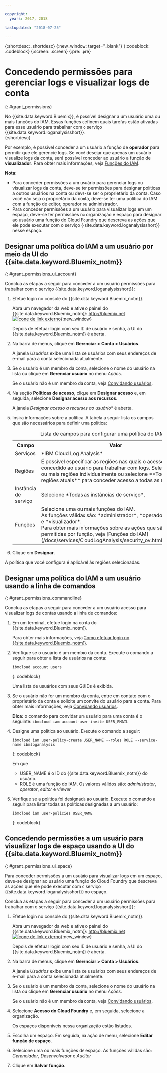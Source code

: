 ```yaml
---

copyright:
  years: 2017, 2018

lastupdated: "2018-07-25"

---
```


{:shortdesc: .shortdesc}
{:new_window: target="_blank"}
{:codeblock: .codeblock}
{:screen: .screen}
{:pre: .pre}


# Concedendo permissões para gerenciar logs e visualizar logs de conta
{: #grant_permissions}

No {{site.data.keyword.Bluemix}}, é possível designar a um usuário uma ou mais funções do IAM. Essas funções definem quais tarefas estão ativadas para esse usuário para trabalhar com o serviço {{site.data.keyword.loganalysisshort}}.  
{:shortdesc}

Por exemplo, é possível conceder a um usuário a função de **operador** para permitir que ele gerencie logs. Se você desejar que apenas um usuário visualize logs da conta, será possível conceder ao usuário a função de **visualizador**. Para obter mais informações, veja [Funções do IAM](/docs/services/CloudLogAnalysis/security_ov.html#iam_roles).

**Nota:** 

* Para conceder permissões a um usuário para gerenciar logs ou visualizar logs da conta, deve-se ter permissões para designar políticas a outros usuários na conta ou deve-se ser o proprietário da conta. Caso você não seja o proprietário da conta, deve-se ter uma política do IAM com a função de editor, operador ou administrador.
* Para conceder permissões a um usuário para visualizar logs em um espaço, deve-se ter permissões na organização e espaço para designar ao usuário uma função do Cloud Foundry que descreva as ações que ele pode executar com o serviço {{site.data.keyword.loganalysisshort}} nesse espaço. 

## Designar uma política do IAM a um usuário por meio da UI do {{site.data.keyword.Bluemix_notm}}
{: #grant_permissions_ui_account}

Conclua as etapas a seguir para conceder a um usuário permissões para trabalhar com o serviço {{site.data.keyword.loganalysisshort}}:

1. Efetue login no console do {{site.data.keyword.Bluemix_notm}}.

    Abra um navegador da web e ative o painel do {{site.data.keyword.Bluemix_notm}}: [http://bluemix.net ![Ícone de link externo](../../../icons/launch-glyph.svg "Ícone de link externo")](http://bluemix.net){:new_window}
	
	Depois de efetuar login com seu ID de usuário e senha, a UI do {{site.data.keyword.Bluemix_notm}} é aberta.

2. Na barra de menus, clique em **Gerenciar > Conta > Usuários**. 

    A janela *Usuários* exibe uma lista de usuários com seus endereços de e-mail para a conta selecionada atualmente.
	
3. Se o usuário é um membro da conta, selecione o nome do usuário na lista ou clique em **Gerenciar usuário** no menu *Ações*.

    Se o usuário não é um membro da conta, veja [Convidando usuários](/docs/iam/iamuserinv.html#iamuserinv).

4. Na seção **Políticas de acesso**, clique em **Designar acesso** e, em seguida, selecione **Designar acesso aos recursos**.

    A janela *Designar acesso a recursos ao usuário** é aberta.

5. Insira informações sobre a política. A tabela a seguir lista os campos que são necessários para definir uma política: 

    <table>
	  <caption>Lista de campos para configurar uma política do IAM.</caption>
	  <tr>
	    <th>Campo</th>
		<th>Valor</th>
	  </tr>
	  <tr>
	    <td>Serviços</td>
		<td>*IBM Cloud Log Analysis*</td>
	  </tr>	  
	  <tr>
	    <td>Regiões</td>
		<td>É possível especificar as regiões nas quais o acesso será concedido ao usuário para trabalhar com logs. Selecione uma ou mais regiões individualmente ou selecione **Todas as regiões atuais** para conceder acesso a todas as regiões.</td>
	  </tr>
	  <tr>
	    <td>Instância de serviço</td>
		<td>Selecione *Todas as instâncias de serviço*.</td>
	  </tr>
	  <tr>
	    <td>Funções</td>
		<td>Selecione uma ou mais funções do IAM. <br>As funções válidas são: *administrador*, *operador*, *editor* e *visualizador*. <br>Para obter mais informações sobre as ações que são permitidas por função, veja [Funções do IAM](/docs/services/CloudLogAnalysis/security_ov.html#iam_roles).
		</td>
	  </tr>
     </table>
	
6. Clique em **Designar**.
	
A política que você configura é aplicável às regiões selecionadas. 


## Designar uma política do IAM a um usuário usando a linha de comandos
{: #grant_permissions_commandline}

Conclua as etapas a seguir para conceder a um usuário acesso para visualizar logs de contas usando a linha de comandos:

1. Em um terminal, efetue login na conta do {{site.data.keyword.Bluemix_notm}}. 

    Para obter mais informações, veja [Como efetuar login no {{site.data.keyword.Bluemix_notm}}](/docs/services/CloudLogAnalysis/qa/cli_qa.html#login).

2. Verifique se o usuário é um membro da conta. Execute o comando a seguir para obter a lista de usuários na conta:

    ```
	ibmcloud account users
	```
    {: codeblock}	

	Uma lista de usuários com seus GUIDs é exibida.

3. Se o usuário não for um membro da conta, entre em contato com o proprietário da conta e solicite um convite do usuário para a conta. Para obter mais informações, veja [Convidando usuários](/docs/iam/iamuserinv.html#iamuserinv).

    **Dica:** o comando para convidar um usuário para uma conta é o seguinte: `ibmcloud iam account-user-invite USER_EMAIL`
		
4. Designe uma política ao usuário. Execute o comando a seguir:

    ```
    ibmcloud iam user-policy-create USER_NAME --roles ROLE --service-name ibmloganalysis
	```
	{: codeblock}

	Em que
    * USER_NAME é o ID do {{site.data.keyword.Bluemix_notm}} do usuário.
	* ROLE é uma função do IAM. Os valores válidos são: *administrator*, *operator*, *editor* e *viewer*

5. Verifique se a política foi designada ao usuário. Execute o comando a seguir para listar todas as políticas designadas a um usuário:

    ```
    ibmcloud iam user-policies USER_NAME
	```
	{: codeblock}




## Concedendo permissões a um usuário para visualizar logs de espaço usando a UI do {{site.data.keyword.Bluemix_notm}}
{: #grant_permissions_ui_space}

Para conceder permissões a um usuário para visualizar logs em um espaço, deve-se designar ao usuário uma função do Cloud Foundry que descreva as ações que ele pode executar com o serviço {{site.data.keyword.loganalysisshort}} no espaço. 

Conclua as etapas a seguir para conceder a um usuário permissões para trabalhar com o serviço {{site.data.keyword.loganalysisshort}}:

1. Efetue login no console do {{site.data.keyword.Bluemix_notm}}.

    Abra um navegador da web e ative o painel do {{site.data.keyword.Bluemix_notm}}: [http://bluemix.net ![Ícone de link externo](../../../icons/launch-glyph.svg "Ícone de link externo")](http://bluemix.net){:new_window}
	
	Depois de efetuar login com seu ID de usuário e senha, a UI do {{site.data.keyword.Bluemix_notm}} é aberta.

2. Na barra de menus, clique em **Gerenciar > Conta > Usuários**. 

    A janela *Usuários* exibe uma lista de usuários com seus endereços de e-mail para a conta selecionada atualmente.
	
3. Se o usuário é um membro da conta, selecione o nome do usuário na lista ou clique em **Gerenciar usuário** no menu *Ações*.

    Se o usuário não é um membro da conta, veja [Convidando usuários](/docs/iam/iamuserinv.html#iamuserinv).

4. Selecione **Acesso do Cloud Foundry** e, em seguida, selecione a organização.

    Os espaços disponíveis nessa organização estão listados.

5. Escolha um espaço. Em seguida, na ação de menu, selecione **Editar função de espaço**.

6. Selecione uma ou mais funções de espaço. As funções válidas são: *Gerenciador*, *Desenvolvedor* e *Auditor*
	
7. Clique em **Salvar função**.




